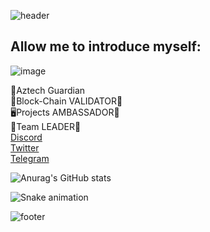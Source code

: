 ![header](https://capsule-render.vercel.app/api?type=waving&color=gradient&custom&text=Hello%World!&animation=scaleIn)

<h2>Allow me to introduce myself:</h2>

![image](https://github.com/user-attachments/assets/722e2e49-31f1-47e6-8e21-42b2b6d8aecc) 

🪿Aztech Guardian<br>
🧰Block-Chain VALIDATOR🦉<br>
🖥️Projects AMBASSADOR🐛<br>
🍻Team LEADER🐗<br>
[Discord](https://discord.com/channels/%F0%9F%85%B0%F0%9F%85%BB%F0%9F%85%B4%F0%9F%86%87%E2%92%BE%E2%93%89#8496)<br>
[Twitter](https://twitter.com/AlexITPROF1)<br>
[Telegram](https://t.me/alex_it_prof)<br>


![Anurag's GitHub stats](https://github-readme-stats.vercel.app/api?username=AlexITProf&show_icons=true&theme=radical)

![Snake animation]( https://github.com/eagrundy/eagrundy/blob/output/github-contribution-grid-snake.svg )

![footer](https://capsule-render.vercel.app/api?type=waving&section=footer&color=gradient&custom&text=Welcome!&animation=scaleIn)


